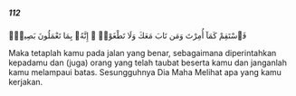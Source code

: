 ##### 112

<span class="ayah">فَٱسْتَقِمْ كَمَآ أُمِرْتَ وَمَن تَابَ مَعَكَ وَلَا تَطْغَوْا۟ ۚ إِنَّهُۥ بِمَا تَعْمَلُونَ بَصِيرٌۭ</span>

<span class="ayah_translation">Maka tetaplah kamu pada jalan yang benar, sebagaimana diperintahkan kepadamu dan (juga) orang yang telah taubat beserta kamu dan janganlah kamu melampaui batas. Sesungguhnya Dia Maha Melihat apa yang kamu kerjakan.</span>
